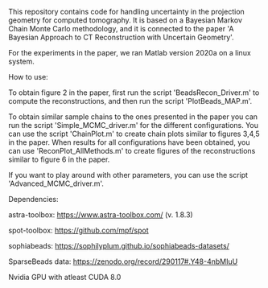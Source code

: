 This repository contains code for handling uncertainty in the projection geometry for computed tomography. It is based on a Bayesian Markov Chain Monte Carlo methodology, and it is connected to the paper 'A Bayesian Approach to CT Reconstruction with Uncertain Geometry'.

For the experiments in the paper, we ran Matlab version 2020a on a linux system.

How to use:

To obtain figure 2 in the paper, first run the script 'BeadsRecon_Driver.m' to compute the reconstructions, and then run the script 'PlotBeads_MAP.m'.

To obtain similar sample chains to the ones presented in the paper you can run the script 'Simple_MCMC_driver.m' for the different configurations. You can use the
script 'ChainPlot.m' to create chain plots similar to figures 3,4,5 in the paper. When results for all configurations have been obtained, you can use 'ReconPlot_AllMethods.m' to create figures of the reconstructions similar to figure 6 in the paper.

If you want to play around with other parameters, you can use the script 'Advanced_MCMC_driver.m'.

Dependencies:

astra-toolbox: https://www.astra-toolbox.com/ (v. 1.8.3)

spot-toolbox: https://github.com/mpf/spot

sophiabeads: https://sophilyplum.github.io/sophiabeads-datasets/

SparseBeads data: https://zenodo.org/record/290117#.Y48-4nbMIuU

Nvidia GPU with atleast CUDA 8.0
